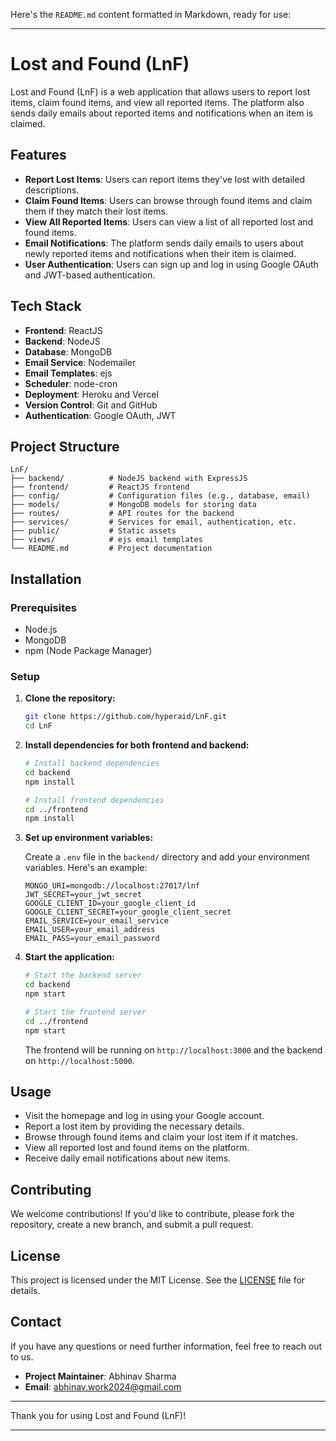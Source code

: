 Here's the `README.md` content formatted in Markdown, ready for use:

---

# Lost and Found (LnF)

Lost and Found (LnF) is a web application that allows users to report lost items, claim found items, and view all reported items. The platform also sends daily emails about reported items and notifications when an item is claimed.

## Features

- **Report Lost Items**: Users can report items they've lost with detailed descriptions.
- **Claim Found Items**: Users can browse through found items and claim them if they match their lost items.
- **View All Reported Items**: Users can view a list of all reported lost and found items.
- **Email Notifications**: The platform sends daily emails to users about newly reported items and notifications when their item is claimed.
- **User Authentication**: Users can sign up and log in using Google OAuth and JWT-based authentication.

## Tech Stack

- **Frontend**: ReactJS
- **Backend**: NodeJS
- **Database**: MongoDB
- **Email Service**: Nodemailer
- **Email Templates**: ejs
- **Scheduler**: node-cron
- **Deployment**: Heroku and Vercel
- **Version Control**: Git and GitHub
- **Authentication**: Google OAuth, JWT

## Project Structure

```plaintext
LnF/
├── backend/          # NodeJS backend with ExpressJS
├── frontend/         # ReactJS frontend
├── config/           # Configuration files (e.g., database, email)
├── models/           # MongoDB models for storing data
├── routes/           # API routes for the backend
├── services/         # Services for email, authentication, etc.
├── public/           # Static assets
├── views/            # ejs email templates
└── README.md         # Project documentation
```

## Installation

### Prerequisites

- Node.js
- MongoDB
- npm (Node Package Manager)

### Setup

1. **Clone the repository:**

   ```bash
   git clone https://github.com/hyperaid/LnF.git
   cd LnF
   ```

2. **Install dependencies for both frontend and backend:**

   ```bash
   # Install backend dependencies
   cd backend
   npm install

   # Install frontend dependencies
   cd ../frontend
   npm install
   ```

3. **Set up environment variables:**

   Create a `.env` file in the `backend/` directory and add your environment variables. Here's an example:

   ```plaintext
   MONGO_URI=mongodb://localhost:27017/lnf
   JWT_SECRET=your_jwt_secret
   GOOGLE_CLIENT_ID=your_google_client_id
   GOOGLE_CLIENT_SECRET=your_google_client_secret
   EMAIL_SERVICE=your_email_service
   EMAIL_USER=your_email_address
   EMAIL_PASS=your_email_password
   ```

4. **Start the application:**

   ```bash
   # Start the backend server
   cd backend
   npm start

   # Start the frontend server
   cd ../frontend
   npm start
   ```

   The frontend will be running on `http://localhost:3000` and the backend on `http://localhost:5000`.

## Usage

- Visit the homepage and log in using your Google account.
- Report a lost item by providing the necessary details.
- Browse through found items and claim your lost item if it matches.
- View all reported lost and found items on the platform.
- Receive daily email notifications about new items.

## Contributing

We welcome contributions! If you'd like to contribute, please fork the repository, create a new branch, and submit a pull request.

## License

This project is licensed under the MIT License. See the [LICENSE](LICENSE) file for details.

## Contact

If you have any questions or need further information, feel free to reach out to us.

- **Project Maintainer**: Abhinav Sharma
- **Email**: abhinav.work2024@gmail.com

---

Thank you for using Lost and Found (LnF)!

---
 
